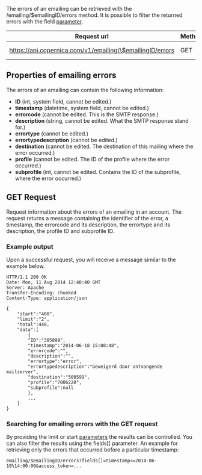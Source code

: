 The errors of an emailing can be retrieved with the
/emailing/\$emailingID/errors method. It is possible to filter the
returned errors with the field
[parameter](./rest-api-parameters.md).

| Request url | Methods | Parameters |
| --- | --- | --- |
| https://api.copernica.com/v1/emailing/\$emailingID/errors | GET | limit, start, fields[] |

Properties of emailing errors
-----------------------------

The errors of an emailing can contain the following information:

-   **ID** (int, system field, cannot be edited.)
-   **timestamp** (datetime, system field, cannot be edited.)
-   **errorcode** (cannot be edited. This is the SMTP response.)
-   **description** (string, cannot be edited. What the SMTP response
    stand for.)
-   **errortype** (cannot be edited.)
-   **errortypedescription** (cannot be edited.)
-   **destination** (cannot be edited. The destination of this mailing
    where the error occurred.)
-   **profile** (cannot be edited. The ID of the profile where the error
    occurred.)
-   **subprofile** (int, cannot be edited. Contains the ID of the
    subprofile, where the error occurred.)

GET Request
-----------

Request information about the errors of an emailing in an account. The
request returns a message containing the identifier of the error, a
timestamp, the errorcode and its description, the errortype and its
description, the profile ID and subprofile ID.

### Example output

Upon a successful request, you will receive a message similar to the
example below.

```
HTTP/1.1 200 OK
Date: Mon, 11 Aug 2014 12:40:40 GMT 
Server: Apache 
Transfer-Encoding: chunked 
Content-Type: application/json 

{
    "start":"400",
    "limit":"2",
    "total":448,
    "data":[
        {
        "ID":"385899",
        "timestamp":"2014-06-18 15:08:48",
        "errorcode":"",
        "description":"",
        "errortype":"error",
        "errortypedescription":"Geweigerd door ontvangende mailserver",
        "destination":"500599",
        "profile":"7006220",
        "subprofile":null
        },
        ...
    ]
}
```

### Searching for emailing errors with the GET request

By providing the limit or start
[parameters](./rest-api-parameters.md)
the results can be controlled. You can also filter the results using the
fields[] parameter. An example for retrieving only the errors that
occurred before a particular timestamp:

```
emailing/$emailingID/errors?fields[]=timestamp<=2014-06-18%14:00:00&access_token=...
```
